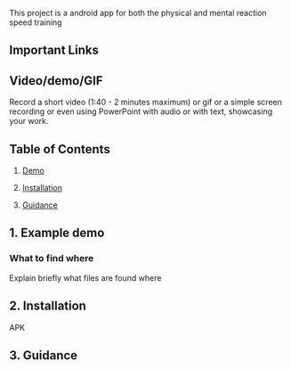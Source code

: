 This project is a android app for both the physical and mental reaction speed training

## Important Links


## Video/demo/GIF

Record a short video (1:40 - 2 minutes maximum) or gif or a simple screen recording or even using PowerPoint with audio or with text, showcasing your work.

## Table of Contents

1. [Demo](#demo)

2. [Installation](#installation)

3. [Guidance](#guide)

<a name="demo"></a>

## 1. Example demo


### What to find where

Explain briefly what files are found where


<a name="installation"></a>

## 2. Installation

APK

<a name="guide"></a>

## 3. Guidance

